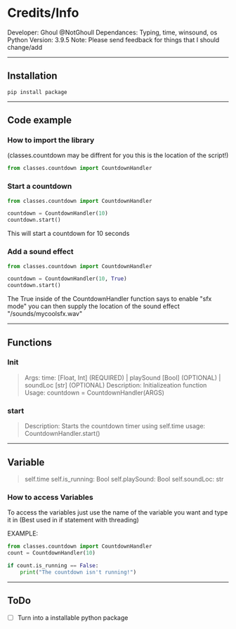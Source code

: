 # Credits/Info

Developer: Ghoul @NotGhoull
Dependances: Typing, time, winsound, os
Python Version: 3.9.5
Note: Please send feedback for things that I should change/add

---

## Installation

`pip install package`

---

## Code example

### How to import the library

(classes.countdown may be diffrent for you this is the location of the script!)

```python
from classes.countdown import CountdownHandler
```

### Start a countdown

```python
from classes.countdown import CountdownHandler

countdown = CountdownHandler(10)
countdown.start()
```

This will start a countdown for 10 seconds

### Add a sound effect

```python
from classes.countdown import CountdownHandler

countdown = CountdownHandler(10, True)
countdown.start()
```

The True inside of the CountdownHandler function says to enable "sfx mode" you can then supply the location of the sound effect "/sounds/mycoolsfx.wav"

---

## Functions

### Init

> Args: time: [Float, Int] (REQUIRED) | playSound [Bool] (OPTIONAL) | soundLoc [str] (OPTIONAL)
> Description: Initializeation function
> Usage: countdown = CountdownHandler(ARGS)

### start

> Description: Starts the countdown timer using self.time
> usage: CountdownHandler.start()

---

## Variable

> self.time
> self.is_running: Bool
> self.playSound: Bool
> self.soundLoc: str

### How to access Variables

To access the variables just use the name of the variable you want and type it in (Best used in if statement with threading)

EXAMPLE:

```python
from classes.countdown import CountdownHandler
count = CountdownHandler(10)

if count.is_running == False:
    print("The countdown isn't running!")
```

---

## ToDo

- [ ] Turn into a installable python package
